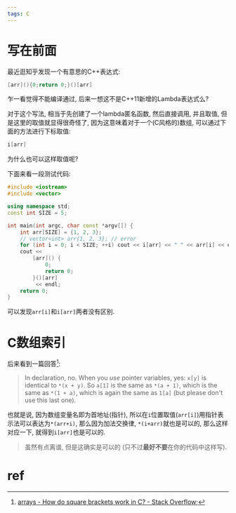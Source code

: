 ```yaml
---
tags: C
---
```


# 写在前面

最近逛知乎发现一个有意思的C++表达式:

```cpp
[arr](){0;return 0;}()[arr]
```

乍一看觉得不能编译通过, 后来一想这不是C++11新增的Lambda表达式么?

对于这个写法, 相当于先创建了一个lambda匿名函数, 然后直接调用, 并且取值, 但是这里的取值就显得很奇怪了, 因为这意味着对于一个(C风格的)数组, 可以通过下面的方法进行下标取值:

```c
i[arr]
```

为什么也可以这样取值呢?

下面来看一段测试代码:

```cpp
#include <iostream>
#include <vector>

using namespace std;
const int SIZE = 5;

int main(int argc, char const *argv[]) {
    int arr[SIZE] = {1, 2, 3};
    // vector<int> arr{1, 2, 3}; // error
    for (int i = 0; i < SIZE; ++i) cout << i[arr] << " " << arr[i] << endl;
    cout <<
        [arr]() {
            0;
            return 0;
        }()[arr]
         << endl;
    return 0;
}
```

可以发现`arr[i]`和`i[arr]`两者没有区别. 

# C数组索引

后来看到一篇回答[^1]:

>   In declaration, no. When you *use* pointer variables, yes: `x[y]` is identical to `*(x + y)`. So `a[1]` is the same as `*(a + 1)`, which is the same as `*(1 + a)`, which is again the same as `1[a]` (but please don't use this last one).

也就是说, 因为数组变量名即为首地址(指针), 所以在`i`位置取值(`arr[i]`)用指针表示法可以表达为`*(arr+i)`, 那么因为加法交换律, `*(i+arr)`就也是可以的, 那么这样对应一下, 就得到`i[arr]`也是可以的.

>   虽然有点离谱, 但是这确实是可以的 (只不过**最好不要**在你的代码中这样写). 

# ref

[^1]:[arrays - How do square brackets work in C? - Stack Overflow](https://stackoverflow.com/questions/29617693/how-do-square-brackets-work-in-c/29617791#29617791);